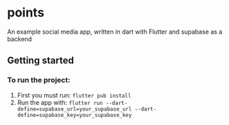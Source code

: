 # points

An example social media app, written in dart with Flutter and supabase as a backend

## Getting started

### To run the project:
1. First you must run:
 `flutter pub install`
2. Run the app with:
 `flutter run --dart-define=supabase_url=your_supabase_url --dart-define=supabase_key=your_supabase_key`
 
